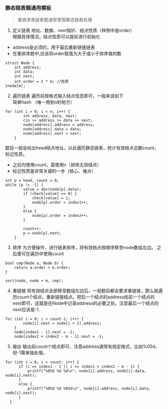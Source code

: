 ### 静态链表题通用模板

>重排序类链表题通常使用静态链表处理

1. 定义链表
地址、数据、next指针、结点性质（样例中是order）  
根据具体情况，结点性质可以提前进行初始化  
+ address是必须的，用于最后重新链接链表   
+ 在重排序题中,应该将order赋值为大于或小于排序值的数
~~~
struct Node {
	int address;
	int data;
	int next;
	int order = 2 * m; //性质
}node[m];
~~~

2. 遍历链表
遍历前按格式输入结点信息即可，一般来说如下  
简单hash  （唯一用到n的地方）
~~~
for (int i = 0; i < n; i++) {
		int address, data, next;
		cin >> address >> data >> next;
		node[address].address = address;
		node[address].data = data;
		node[address].next = next;
	}
  ~~~
题目一般会给出head结点地址，以此遍历静态链表，统计有效结点总数count，标记性质。
+ 之后均使用count，莫使用n（排除无效结点）
+ 标记性质是非常关键的一步（核心、难点）
~~~
int p = head, count = 0;
while (p != -1) {
		value = abs(node[p].data);
		if (check[value] == 0) {
			check[value] = 1;
			node[p].order = index1++;
		}
		else {
			node[p].order = index2++;
		}

		count++;
		p = node[p].next;
	}
  ~~~

3. 排序
为方便操作，进行链表排序，将有效结点按顺序移至node数组左边。
之后便可在遍历中使用count
~~~
bool cmp(Node a, Node b) {
	return a.order < b.order;
}
~~~
~~~
sort(node, node + m, cmp);
~~~

4. 重链接
将有效结点全部移至数组左边后，一般题目都会要求重链接，那么就遍历count个结点，重新链接结点。把后一个结点的address给前一个结点的next即可，这就是在Node中记录address的必要之处。注意最后一个结点的next应该是-1.
~~~
for (int i = 0; i < count-1; i++) {
		node[i].next = node[i + 1].address;
	}
	node[index1 - 1].next = -1;
	node[index1 + index2 - m - 1].next = -1;
  ~~~

  5. 输出
  输出前count个结点即可，注意address通常有规定格式，比如%05d，但-1需单独处理。

  ~~~
  for (int i = 0; i < count; i++) {
		if (i == index1 - 1 || i == index1 + index2 - m - 1) {
			printf("%05d %d %d\n", node[i].address, node[i].data, node[i].next);
		}
		else {
			printf("%05d %d %05d\n", node[i].address, node[i].data, node[i].next);
		}
	}
  ~~~
